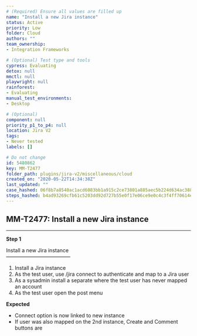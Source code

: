 ```yaml
---
# (Required) Ensure all values are filled up
name: "Install a new Jira instance"
status: Active
priority: Low
folder: Cloud
authors: ""
team_ownership: 
- Integration Frameworks

# (Optional) Test type and tools
cypress: Evaluating
detox: null
mmctl: null
playwright: null
rainforest: 
- Evaluating
manual_test_environments: 
- Desktop

# (Optional)
component: null
priority_p1_to_p4: null
location: Jira V2
tags: 
- Never tested
labels: []

# Do not change
id: 5480862
key: MM-T2477
folder_path: plugins/jira-v2/miscellaneous/cloud
created_on: "2020-05-22T14:34:38Z"
last_updated: ""
case_hashed: 06f8b7a8540ac1acd6083bb1a915c2ce73801a885aec5b224d634ac388efeb6a8cdf29aa87be7f0d29876512c5b01995
steps_hashed: b4ad93269cfb61c5203dd92d727b55e0f17e06ce9e0c4c3f4ff70614ea173fc8981a6af7e59f2944524bb556cbdf1340
---
```


## MM-T2477: Install a new Jira instance

---

**Step 1**

Install a new Jira instance\
–––––––––––––––––––––––––

1. Install a Jira instance
2. As the test user, use /jira connect to authenticate and map to a Jira user
3. As a sysadmin install a separate where the test user has never mapped an account
4. As the test user open the post menu

**Expected**

- Connect option is now linked to new instance
- If user was also mapped on the 2nd instance, Create and Comment buttons are

